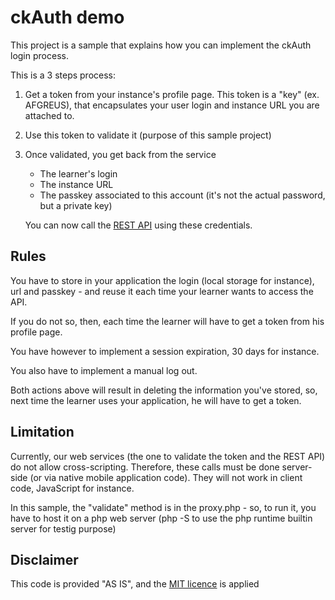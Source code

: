 # ckAuth demo

This project is a sample that explains how you can implement the ckAuth login process.

This is a 3 steps process:

1. Get a token from your instance's profile page. This token is a "key" (ex. AFGREUS), that encapsulates your user login and instance URL you are attached to.

2. Use this token to validate it (purpose of this sample project)

3. Once validated, you get back from the service
    * The learner's login
    * The instance URL
    * The passkey associated to this account (it's not the actual password, but a private key)

    You can now call the [REST API](http://integration.crossknowledge.com/REST_API_description) using these credentials.

## Rules

You have to store in your application the login (local storage for instance), url and passkey - and reuse it each time your learner wants to access the API.

If you do not so, then, each time the learner will have to get a token from his profile page.

You have however to implement a session expiration, 30 days for instance. 

You also have to implement a manual log out.

Both actions above will result in deleting the information you've stored, so, next time the learner uses your application, he will have to get a token.

## Limitation

Currently, our web services (the one to validate the token and the REST API) do not allow cross-scripting. Therefore, these calls must be done server-side (or via native mobile application code). They will not work in client code, JavaScript for instance.

In this sample, the "validate" method is in the proxy.php - so, to run it, you have to host it on a php web server (php -S to use the php runtime builtin server for testig purpose)

## Disclaimer

This code is provided "AS IS", and the [MIT licence](https://opensource.org/licenses/MIT) is applied